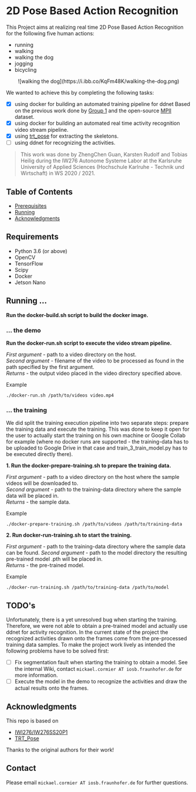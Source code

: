 # 2D Pose Based Action Recognition

This Project aims at realizing real time 2D Pose Based Action Recognition for the following five human actions:
* running
* walking
* walking the dog
* jogging
* bicycling

<p align="center">
  ![walking the dog](https://i.ibb.co/KqFm48K/walking-the-dog.png)
</p>

 We wanted to achieve this by completing the following tasks:
- [x] using docker for building an automated training pipeline for ddnet Based on the previous work done by [Group 1](https://github.com/IW276/IW276SS20-P1) and the open-source [MPII](http://human-pose.mpi-inf.mpg.de/) dataset.
- [x] using docker for building an automated real time activity recognition video stream pipeline.
- [x] using [trt_pose](https://github.com/NVIDIA-AI-IOT/trt_pose) for extracting the skeletons.
- [ ] using ddnet for recognizing the activities.

> This work was done by ZhengChen Guan, Karsten Rudolf and Tobias Heilig during the IW276 Autonome Systeme Labor at the Karlsruhe University of Applied Sciences (Hochschule Karlruhe - Technik und Wirtschaft) in WS 2020 / 2021. 

## Table of Contents

* [Prerequisites](#prerequisites)
* [Running](#running)
* [Acknowledgments](#acknowledgments)

## Requirements
* Python 3.6 (or above)
* OpenCV
* TensorFlow
* Scipy
* Docker
* Jetson Nano

## Running ...

**Run the docker-build.sh script to build the docker image.**  

### ... the demo

**Run the docker-run.sh script to execute the video stream pipeline.**  

_First argument_ - path to a video directory on the host.  
_Second argument_ - filename of the video to be processed as found in the path specified by the first argument.  
_Returns_ - the output video placed in the video directory specified above.  

Example
```
./docker-run.sh /path/to/videos video.mp4
```

### ... the training

We did split the training execution pipeline into two separate steps: prepare the training data and execute the training. This was done to
keep it open for the user to actually start the training on his own machine or Google Collab for example (where no docker runs are supported -
the training-data has to be uploaded to Google Drive in that case and train_3_train_model.py has to be executed directly there).


**1. Run the docker-prepare-training.sh to prepare the training data.**  

_First argument_ - path to a video directory on the host where the sample videos will be downloaded to.  
_Second argument_ - path to the training-data directory where the sample data will be placed in.  
_Returns_ - the sample data.  

Example
```
./docker-prepare-training.sh /path/to/videos /path/to/training-data
```

**2. Run docker-run-training.sh to start the training.**  

_First argument_ - path to the training-data directory where the sample data can be found. 
_Second argument_ - path to the model directory the resulting pre-trained model .pth will be placed in.  
_Returns_ - the pre-trained model.  

Example
```
./docker-run-training.sh /path/to/training-data /path/to/model
```

## TODO's

Unfortunately, there is a yet unresolved bug when starting the training. Therefore, we were not able to obtain a pre-trained model and actually use ddnet for activity recognition. In the current state of the project the recognized activities drawn onto the frames come from the pre-processed training data samples. To make the project work lively as intended the following problems have to be solved first:
- [ ] Fix segmentation fault when starting the training to obtain a model. See the internal Wiki, contact `mickael.cormier AT iosb.fraunhofer.de` for more information.
- [ ] Execute the model in the demo to recognize the activities and draw the actual results onto the frames.

## Acknowledgments

This repo is based on
  - [IWI276/IW276SS20P1](https://github.com/IW276/IW276SS20-P1)
  - [TRT_Pose](https://github.com/NVIDIA-AI-IOT/trt_pose)

Thanks to the original authors for their work!

## Contact
Please email `mickael.cormier AT iosb.fraunhofer.de` for further questions.
